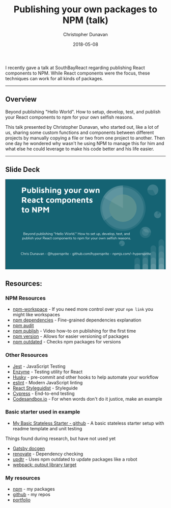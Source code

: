 ﻿---
author: "Christopher Dunavan"
title: "Publishing your own packages to NPM (talk)"
date: "2018-05-08"
cover: "./images/hs-2830.jpg"
category: "tech"
---


I recently gave a talk at SouthBayReact regarding publishing React components to NPM. While React components were the focus, these techniques can work for all kinds of packages.


--- 


## Overview


Beyond publishing "Hello World". How to setup, develop, test, and publish your React components to npm for your own selfish reasons.


This talk presented by Christopher Dunavan, who started out, like a lot of us, sharing some custom functions and components between different projects by manually copying a file or two from one project to another. Then one day he wondered why wasn't he using NPM to manage this for him and what else he could leverage to make his code better and his life easier. 


---


## Slide Deck


[![Slide Deck](./images/slide-deck-cover-publishing-to-npm.png)](https://docs.google.com/presentation/d/e/2PACX-1vTQlJwqF-rXmVG3ZO1rBoBbNWBF4EwDG92K5XkWy2d9_qYwu_7E3S-3V4UR6D9leSfRKcgjNpsthrob/pub?start=false&loop=false&delayms=3000)


## Resources:


### NPM Resources


* [npm-workspace](https://www.npmjs.com/package/npm-workspace) - If you need more control over your `npm link` you might like workspaces
* [npm dependencies](https://docs.npmjs.com/files/package.json#dependencies) - Fine-grained dependencies explanation
* [npm audit](https://blog.npmjs.org/post/173719309445/npm-audit-identify-and-fix-insecure)
* [npm publish](https://docs.npmjs.com/getting-started/publishing-npm-packages) - Video how-to on publishing for the first time
* [npm version](https://docs.npmjs.com/cli/version) - Allows for easier versioning of packages
* [npm outdated](https://docs.npmjs.com/cli/outdated) - Checks npm packages for versions 


### Other Resources 


* [Jest](https://facebook.github.io/jest/) - JavaScript Testing
* [Enzyme](http://airbnb.io/enzyme/) - Testing utility for React
* [Husky](https://www.npmjs.com/package/husky) - pre-commit and other hooks to help automate your workflow
* [eslint](https://www.npmjs.com/package/eslint) - Modern JavaScript linting
* [React Styleguidist](https://react-styleguidist.js.org/) - Styleguide
* [Cypress](https://www.cypress.io/) - End-to-end testing
* [Codesandbox.io](https://codesandbox.io/s/xp91vq473w) - For when words don't do it justice, make an example


### Basic starter used in example


* [My Basic Stateless Starter - github](https://github.com/HyperSprite/basic-stateless-starter) - A basic stateless starter setup with readme template and unit testing


Things found during research, but have not used yet


* [Gatsby docgen](https://www.gatsbyjs.org/packages/gatsby-transformer-react-docgen/?=docgen)
* [renovate](https://www.npmjs.com/package/renovate) - Dependency checking
* [updtr](https://www.npmjs.com/package/updtr) - Uses npm outdated to update packages like a robot
* [webpack: output library target](https://webpack.js.org/configuration/output/#output-librarytarget)


### My resources


* [npm](https://www.npmjs.com/~hypersprite) - my packages
* [github](https://github.com/HyperSprite) - my repos
* [portfolio](https://www.rcrsv.com)